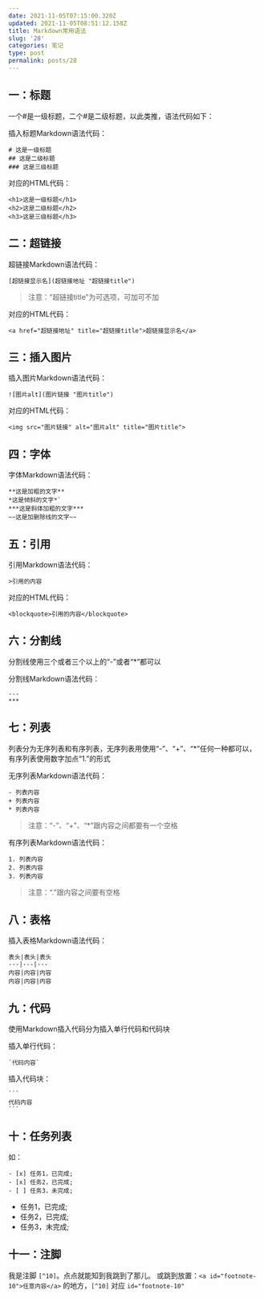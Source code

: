 ```yaml
---
date: 2021-11-05T07:15:00.320Z
updated: 2021-11-05T08:51:12.158Z
title: Markdown常用语法
slug: '28'
categories: 笔记
type: post
permalink: posts/28
---
```



## 一：标题

一个#是一级标题，二个#是二级标题，以此类推，语法代码如下：

插入标题Markdown语法代码：

```
# 这是一级标题
## 这是二级标题
### 这是三级标题
```

对应的HTML代码：

```
<h1>这是一级标题</h1>
<h2>这是二级标题</h2>
<h3>这是三级标题</h3>
```

## 二：超链接

超链接Markdown语法代码：

```
[超链接显示名](超链接地址 "超链接title")
```

> 注意：“超链接title”为可选项，可加可不加

对应的HTML代码：

```
<a href="超链接地址" title="超链接title">超链接显示名</a>
```

## 三：插入图片

插入图片Markdown语法代码：

```
![图片alt](图片链接 "图片title")
```

对应的HTML代码：

```
<img src="图片链接" alt="图片alt" title="图片title">
```

## 四：字体

字体Markdown语法代码：

```
**这是加粗的文字**
*这是倾斜的文字*`
***这是斜体加粗的文字***
~~这是加删除线的文字~~
```

## 五：引用

引用Markdown语法代码：

```
>引用的内容
```

对应的HTML代码：

```
<blockquote>引用的内容</blockquote>
```

## 六：分割线

分割线使用三个或者三个以上的“-”或者“*”都可以

分割线Markdown语法代码：

```
---
***
```

## 七：列表

列表分为无序列表和有序列表，无序列表用使用“-”、“+”、“*”任何一种都可以，有序列表使用数字加点“1.”的形式

无序列表Markdown语法代码：

```
- 列表内容
+ 列表内容
* 列表内容
```

> 注意：“-”、“+”、“*”跟内容之间都要有一个空格

有序列表Markdown语法代码：

```
1. 列表内容
2. 列表内容
3. 列表内容
```

> 注意：“.”跟内容之间要有空格

## 八：表格

插入表格Markdown语法代码：

```
表头|表头|表头
---|---|---
内容|内容|内容
内容|内容|内容
```

## 九：代码

使用Markdown插入代码分为插入单行代码和代码块

插入单行代码：

```
`代码内容`
```

插入代码块：

````
```
代码内容
```
````

## 十：任务列表

如：

```
- [x] 任务1，已完成;
- [x] 任务2，已完成;
- [ ] 任务3，未完成;
```

-  任务1，已完成;
-  任务2，已完成;
-  任务3，未完成;

## 十一：注脚

我是注脚 `[^10]`。点点就能知到我跳到了那儿。
或跳到放置：`<a id="footnote-10">任意内容</a>` 的地方，`[^10]` 对应 `id="footnote-10"`
